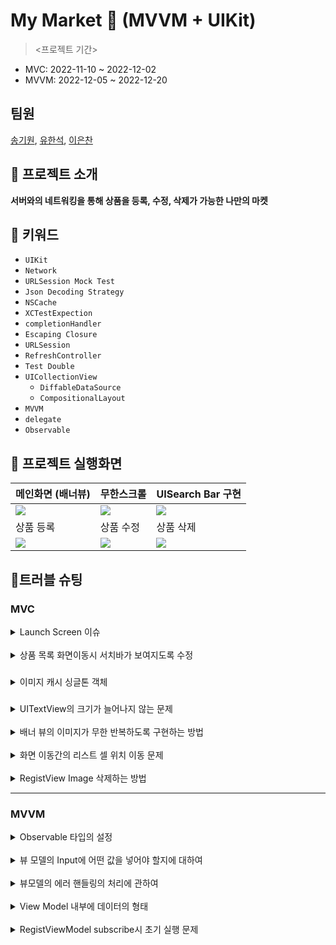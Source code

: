 # My Market 🏪 (MVVM + UIKit)
> <프로젝트 기간>

- MVC: 2022-11-10 ~ 2022-12-02 
- MVVM: 2022-12-05 ~ 2022-12-20

## 팀원

[송기원](https://github.com/kiwi1023), [유한석](https://github.com/yusw10), [이은찬](https://github.com/apwierk2451)

## 📝 프로젝트 소개

**서버와의 네트워킹을 통해 상품을 등록, 수정, 삭제가 가능한 나만의 마켓**

## 🔑 키워드

- `UIKit`
- `Network`
- `URLSession Mock Test`
- `Json Decoding Strategy`
- `NSCache`
- `XCTestExpection`
- `completionHandler`
- `Escaping Closure`
- `URLSession`
- `RefreshController`
- `Test Double`
- `UICollectionView`
    - `DiffableDataSource`
    - `CompositionalLayout`
- `MVVM`
- `delegate`
- `Observable`

## 📱 프로젝트 실행화면
|메인화면 (배너뷰)|무한스크롤|UISearch Bar 구현
|-|-|-|
![](https://i.imgur.com/YNCvTrG.gif)|![](https://i.imgur.com/IetZB5q.gif)|![](https://i.imgur.com/XsmOkXR.gif)
|상품 등록|상품 수정|상품 삭제
![](https://i.imgur.com/lG54iB0.gif)|![](https://i.imgur.com/LYpv4HT.gif)|![](https://i.imgur.com/9CXdCm6.gif)

## 🚀트러블 슈팅



### MVC 

<details>
<summary>Launch Screen 이슈</summary>
    
초기 CollectionView를 설정하면서 화면을 확인해보았는데 다음과 같이 상하단의 영역이 잘려서 나오는걸 확인할 수 있었다.
    
<img src=https://i.imgur.com/xdtPbDP.png width=40%>
    
CollectionView의 각 anchor를 메인 View Controller의 View의 safeAreaLayoutGuide에 맞춰주지 않았다고 생각되어 뷰 계층 창을 보았는데 오히려 뷰 계층상에서는 전혀 문제가 없었다.
    
<img src=https://i.imgur.com/vhbb1HH.png width=40%>

잘렸다기 보다는 아예 window자체가 작게 잡혀있다는 것에 가까운 형태였다. 
    
<img src=https://i.imgur.com/9z4bjck.png width=50%>
    
문제는 예상 하지 못한곳에서 발생하고 있었다. 
프로젝트의 UI를 코드기반으로 변경하면서 기본으로 생성되는 스토리보드 파일들을 모두 제거하는 과정을 거쳤다.

그 과정 중에 LaunchScreen을 생성하는 옵션을 껐는데 이 옵션을 꺼버리니 위와 같이 window 자체가 작게 잡혔다.

이 옵션을 다시 킴으로써 문제를 해결할 수 있었지만, 정확히 어떤 원리로 이와같이 동작되었는지 관련 글이 부족해서 알 수 없었다...(런치 스크린을 설정하는 방법의 글이 주류였다)
    
다만 예상해보자면, SceneDelegate에서 윈도우를 인스턴스화 하는 과정에서 기존에는 런치스크린이 화면 전체 크기에 맞게 최상위 Frame을 잡고 이를 기반으로 window크기가 잡혀왔지만, 우리의 코드에서는 이 과정이 생략되어서 컨텐츠 최소 크기대로 윈도우가 설정된것으로 추측했다. 아마도 SceneDelegate에서 Scene을 생성시에 윈도우 크기를 스크린 크기로 지정해준다면 윈도우 크기가 의도한 대로 나오지 않을까 싶다.


</details>

</br>

<details>
    
<summary> 상품 목록 화면이동시 서치바가 보여지도록 수정 </summary>
    
상품 목록 화면으로 진입시 다음과 같이 서치바가 보여지도록 설정하고자 했다.
    
<img src=https://i.imgur.com/S5HlxtC.png width=50%>
    
이를 NavigationItem의 `hidesSearchBarWhenScrolling` 속성을 통해 지정하고자 했는데 뷰 진입시 서치바가 보이게 하기 위해 이 속성을 false로 하면 스크롤시 자연스럽게 사라지지 않았다.
    
따라서 뷰 최초 진입하여 ViewWillAppear시에 이를 해제하여 서치바가 나오게 하고 스크롤링이 시작될 때 true로 바꿔 서치바가 자연스럽게 네비게이션 아이템에 적용되어 스크롤하면 사라지도록 하였다. 


</details>

###

<details>
    <summary>이미지 캐시 싱글톤 객체 </summary>
    
    상품 리스트 뷰에서 이미지를 로드하기 위해 DataTask 작업을 UIImageView의 extension으로 확장하여 사용하고 있었다. 
    
```swift
extension UIImageView {
    func setImageUrl(_ url: String) {
        DispatchQueue.global(qos: .background).async {
            guard let url = URL(string: url) else { return }
            URLSession.shared.dataTask(with: url) { (data, result, error) in
                guard error == nil else {
                    DispatchQueue.main.async { [weak self] in
                        self?.image = UIImage()
                    }
                    return
                }
                DispatchQueue.main.async { [weak self] in
                    if let data = data, let image = UIImage(data: data) {
                        self?.image = image
                    }
                }
            }.resume()
        }
    }
```
    
다만 작업중 다음과 같은 문제를 생각했다.
    1. 데이터를 load하기 위해 dataTask코드를 현재 확장하고있는데 모든 UIImageView가 데이터를 로드하는게 아니다.

따라서 기존의 모든 UIImageView를 대상으로 확장하는 방식에서 UIImageView를 상속받는 새로운 데이터 타입을 만들었다.

    
```swift
final class DownloadableUIImageView: UIImageView {
    var dataTask: URLSessionDataTask?
    
    func setImageUrl(_ url: String) {
        guard let url = URL(string: url) else { return }
        
        self.image = UIImage()
        self.dataTask = URLSession.shared.dataTask(with: url) { (data, result, error) in
            guard error == nil else {
                DispatchQueue.main.async { [weak self] in
                    self?.image = UIImage()
                }
                return
            }
            DispatchQueue.main.async { [weak self] in
                if let data = data, let image = UIImage(data: data) {
                    self?.image = image
                }
            }
        }
        self.dataTask?.resume()
    }
    
    func cancelImageDownload() {
        dataTask?.cancel()
        dataTask = nil
    }
}
```
    
그러나 이 부분에서도 좀 더 근본적인 고민을 하게 되었다. "과연 UIImageView가 네트워크 통신 코드를 소유하는게 맞을까? UIImageView는 말 그대로 UI에 쓰이는 이미지 뷰 관련 코드만 소지해야하지 않을까?" 

결국 캐싱 작업을 추가하면서 UIImageView에서 네트워크 통신 코드를 분리하는 작업을 한번 더 수행했다.
    
```swift
    
final class ImageCache {
    static let shared = ImageCache()
    private init() {}
    
    private let cachedImages = NSCache<NSURL, UIImage>()
    private var waitingRespoinseClosure = [NSURL: [(UIImage) -> Void]]()
    private var dataTasks = [NSURL: URLSessionDataTask]()
    
    private func image(url: NSURL) -> UIImage? {
        return cachedImages.object(forKey: url)
    }
    
    func load(url: NSURL, completion: @escaping (UIImage?) -> Void) {
        if let cachedImage = image(url: url) {
            DispatchQueue.main.async {
                completion(cachedImage)
            }
            return
        }
        
        if waitingRespoinseClosure[url] != nil {
            return
        } else {
            waitingRespoinseClosure[url] = [completion]
        }
        
        let urlSession = URLSession(configuration: .ephemeral)
        let task = urlSession.dataTask(with: url as URL) { data, response, error in
            guard let responseData = data,
                  let image = UIImage(data: responseData),
                  let blocks = self.waitingRespoinseClosure[url], error == nil else {
                DispatchQueue.main.async {
                    completion(nil)
                }
                return
            }
            
            self.cachedImages.setObject(image, forKey: url, cost: responseData.count)
            for block in blocks {
                DispatchQueue.main.async {
                    block(image)
                }
            }
            return
        }
        dataTasks[url] = task
        dataTasks[url]?.resume()
    }
    
    func cancel(url: NSURL) {
        dataTasks[url]?.cancel()
        dataTasks[url] = nil
        dataTasks.removeValue(forKey: url)
        waitingRespoinseClosure[url] = []
        waitingRespoinseClosure.removeValue(forKey: url)
    }
}

```
    
캐시에 존재하는 이미지라면 네트워크 요청을 취소하도록 하고, 동일한 URL의 이미지라도 현재 네트워크 요청 중인지, 완료하여 캐시에 존재하는지 등 각각의 경우마다 중복 작업을 피하도록 설계해보았다. 각 URL 에 따라 데이터 태스크, 완료시 클로저, 캐시를 두었다.
    
</details>

</details>
    
###

<details>
    
<summary>UITextView의 크기가 늘어나지 않는 문제</summary>
    
<img src="https://i.imgur.com/KXhDRWW.png" width="250" height="500"/>
    
UITextView가 속한 StackView의 bottomAnchor를 ScrollView의 bottomAnchor와 constraint를 같게 맞추어 주었음에도 늘어나지 않는 문제가 발생했다.
    
<img src="https://i.imgur.com/m9ZM32G.png" width="250" height="500"/>
    
위 view Hierarchy에서 보듯 StackView의 크기 자체가 늘어나지 않는 것을 확인했다. 세로로 스크롤이 되어야하는 특성을 주어야하기 때문에 StackView의 topAnchor, bottonAnchor를 contentLayoutGuide에 constraint한 것이 문제가 되었다고 판단했다.
따라서, StackView의 heightAnchor를 지정해주어 해결했다.
    
</details>

</br>

<details>
    
<summary> 배너 뷰의 이미지가 무한 반복하도록 구현하는 방법
    
</summary>

이미지의 마지막 인덱스에서 다시 처음 인덱스로 넘어가는 로직에 대해서 고민하였다.  

![](https://i.imgur.com/4DsUbs4.png)
    
해결 방법으로는 첫번째 이미지 및 마지막 이미지에 이미지 뷰를 추가한다음 해당 이미지 뷰에 다음에 올 이미지를 추가해주고 그 이미지가 화면에 나올때 scrollView의 contentOffset을 해당 이미지의 원래 위치로 이동시킨다. 그렇게 되면 사용자입장에서는 이질감을 느끼지 않고 무한 스크롤이 된다는 착각을 하게 된다.  
    
</details>
    
</br>

<details>
    
<summary> 
   화면 이동간의 리스트 셀 위치 이동 문제
</summary>
    
리스트 뷰의 특정위치에서 특정 셀에 대한 수정이나, 삭제가 이루어질때 해당 작업이후 다시 셀로 돌아 올때 위치가 변경되는 문제가 있었다.
    
![](https://i.imgur.com/JsVv7AR.png)
    
![](https://i.imgur.com/XTxLFME.png)

화면이동간에 해당 셀의 indexPath 값을 할당 받은다음 할당 받은 indexPath 위치로 스크롤해주었다.
    
</details>
    
</br>

<details>
    
<summary> 
   RegistView Image 삭제하는 방법
</summary>
    
CollectionView로 이미지 추가만 구현한 상태에서 "X"버튼을 만들어 삭제를 구현해야됐다.
각 Cell에 구현된 "X"버튼에 액션을 넣는 방법에서 문제가 발생했다.
삭제 버튼을 누른 index를 구할 수 없었다.
왜냐하면 DiffableDataSource를 사용하고 있었기 때문이다. DiffableDataSource는 indexPath가 아닌 지정된 타입으로 알기 때문에 index를 이용하는 것은 DiffableDataSource의 특징을 이용하지 못한다고 생각했다.
그래서 각 Cell을 지정할 때 클로저를 이용하여 Action을 넣어주기로 했다.

```swift
let cell = UICollectionView.CellRegistration<ProductRegistCollectionViewCell, UIImage> { cell, indexPath, item in
    cell.removeImage = {
        self.deleteDataSource(image: item)
    }
    cell.configureImage(data: item)
}
```
    위 코드와 같이 각 cell에 item을 지정할 때 그 item을 dataSource에서 지우는 action을 클로저로 이용하여 넘겨주게 된다.
```swift
@objc private func didTapRemoveButton() {
    removeImage?()
}
    
```
    
위 코드와 같이 각 Cell에 지정된 "X"버튼 action에 클로저를 추가해주어 Delete기능을 구현했다.

    </details>
</details>

    

---

### MVVM

<details>
    
<summary> Observable 타입의 설정 
</summary>
        
이벤트 흐름을 단방향으로 처리하기 위해 초반에 클로저의 형태로 구현을 하였다. 하지만 이벤트의 갯수 만큼 뷰모델이 클로저와 데이터 모델을 소유하고 있어야 했기에 이를 합치는 개념이 필요했다. 
    
RxSwift의 Observable 타입을 참고하여 다음과 같이 리스너를 소유하는 커스텀 Observable 타입을 생성하여 이를 해결해보았다.
    
```swift 
    
class Observable<T> {
    var value: T {
        didSet {
            self.listener?(value)
        }
    }
    
    var listener: ((T) -> Void)?
    
    init(_ value: T) {
        self.value = value
    }
    
    func subscribe(listener: @escaping (T) -> Void) {
        listener(value)
        self.listener = listener
    }
}
    
```
    
이 Observable 타입을 활용함으로써 ViewModel에 Input과 Output으로 이벤트 입출력을 정리하고 최종적으로 View Controller에서 상태값이 변경되면 이에 대응되는 데이터모델을 클로저로 넘겨주어 RxSwift의 bindindg작업과 유사하게 UIKit만을 사용하여 구현할 수 있었다.
    
    
</details>
    

</br>

<details>
    
<summary> 뷰 모델의 Input에 어떤 값을 넣어야 할지에 대하여 </summary>

RxSwift의 경우 UIComponents에 rx를 이용하여 접근하고 이에 대한 이벤트 흐름을 이끌어 올 수 있다. 
다만 Pure MVVM을 목표로 개발을 하다보니 이 이벤트 흐름의 시작점이 어디에 위치할 것인가에 대해서 굉장히 고민을 많이 했다. 
    
Main ViewController의 경우 초기 데이터 로드만 불러오기 때문에 binding 작업에서 Observable 타입을 넘겨 주었다.
    
```swift
// MainViewController.swift
private func bind() {
    let miniListFetchAction = Observable<(InitialPageInfo)></(InitialPageInfo)>(MainViewControllerNameSpace.initialPageInfo)
    let output = mainViewModel.transform(input: .init(
        pageInfoInput: miniListFetchAction
    ))
    
    output.fetchedProductListOutput.subscribe { list in
        DispatchQueue.main.async {
            self.updateDataSource(data: list)
        }
    }
} 
    
```

하지만 상품 목록 뷰에서는 현재 불러온 페이지와 페이지당 아이템의 개수, 현재 상태가 update인지 혹은 add인지에 대해서 변화를 ViewController가 소유하고 있어야 해서 ViewController에 `pageState`라는 Observable타입을 프로퍼티로 소유하도록 하였다. 또한 SearchController를 통해 입력되는것도 필터링 값의 이벤트 변화로 연결하기 위해 Observable타입으로 만들었다.
    
```swift 
//ProductListViewController.swift
private let pageState = Observable<(
    pageNumber: Int,
    itemsPerPage: Int,
    fetchType: FetchType)
>((
    ProductListViewControllerNameSpace.initialPageInfo.pageNumber,
    ProductListViewControllerNameSpace.initialPageInfo.itemsPerPage,
    .update
))
    
private let filteringState = Observable<String>("")
    
```

이 프로퍼티 두가지를 뷰 모델의 transform 메서드를 통해 바인딩 작업을 거쳤다.

```swift
let output = productListViewModel.transform(input: .init(
    productListPageInfoUpdateAction: pageState,
    filteringStateUpdateAction: filteringState
))
```

    
</details>
    
</br>
<details>
<summary> 뷰모델의 에러 핸들링의 처리에 관하여</summary>

기존의 코드는 에러 핸들링이 네트워크 코드에 위임 되어 있었다. SessionProtocol로 부터 ResultType을 반환받아 이를 분기 처리하여 Completion Handler를 넘겨주는 방식이었다.
    
하지만 결과의 분기 처리 자체를 뷰 컨트롤러가 진행하게 되는 것 자체가 비즈니스 로직이라고 생각되었다. 또한 실패의 경우 AlertDirector를 통해 실패 내용을 출력 해야하는데 비즈니스 로직이 뷰모델로 이관되면서 에러 타입을 넘겨 받도록 구조를 짜야했다.
    
https://benoitpasquier.com/error-handling-swift-mvvm/
    
위 블로그를 참고하여 에러코드에 대해서 분리를 했다.
    
먼저 뷰모델 내부에 에러 핸들링을 실제로 진행 할 클로저를 선언하였다.
    
```swift
var onErrorHandling : ((APIError) -> Void)?
```

그리고 bind 메서드에서 실제 에러가 발생할 경우 띄워줄 AlertDirector를 호출하도록 하였다.
    
```swift
mainViewModel.onErrorHandling = { failure in 
    AlertDirector(viewController: self).createErrorAlert(
        message: MainViewControllerNameSpace.getDataErrorMassage
    )
}
```

뷰 모델에서는 에러의 분기 처리를 진행한다. success라면 Completion Handler를 호출하고, failure라면 ViewController로 부터 주입받은 클로저를 실행한다.
    
```swift
input.pageInfoInput.subscribe { (pageNumber: Int, itemsPerPage: Int) in
    self.fetchProductList(pageNumber: pageNumber, itemsPerPage: itemsPerPage) { (result: Result<[Product], APIError>) in
        switch result {
            case .success(let productList):
                fetchedProductListOutput.value = productList
            case .failure(let failure):
                self.onErrorHandling?(failure)
        }
    }
}
```
    
이렇게하여 ViewController는 실패시 동작해야할 View와 관련된 로직만을 소유하게 되고, ViewModel에서 에러 처리분기에 관련된 비즈니스 로직을 배치함과 동시에 View관련 작업은 하지 않도록 할 수 있었다.

</details>    

</br>

<details>
<summary>View Model 내부에 데이터의 형태</summary>

최초에 Input Output 구조를 작성할 때 뷰 모델 내부에 데이터를 배치시키지 않으려고 했다. ViewController의 상태 변화에 따른 비즈니스 로직을 거쳐 핸들링된 데이터를 넘겨주기만 하는 역할만을 뷰 모델에 부여하려했다. 

하지만 상품 목록의 경우 Search Controller로 부터 넘어오는 검색어의 상태변화에 따라 검색을 진행할 데이터가 필요했기에 결국 ProductListViewModel 내부에 `[Product]` 타입을 저장하게 되었다.
    
<img src=https://i.imgur.com/0luKtLW.png width=60%>

다만 dataSource 자체를 뷰 모델에 위치시키게 되면 이러한 문제를 해결할 수 있을것이라 생각했었는데 UIKit관련 모든 코드를 뷰 모델에서 선언하는것 자체가 모순이라 생각하여 이런식으로 작성하게 되었다.
    
    
</details>

</br>

<details>
<summary>RegistViewModel subscribe시 초기 실행 문제</summary>
    초기 값이 설정되고 값이 변경될 때마다 output을 이용하여 post, patch해야되는데, 초기 값으로도 post가 되는 문제가 발생했다.
    Enum 타입을 새로 만들어 초기에만 unUpdatable case를 넣어주어 초기에만 네트워킹을 하지 않는 방식으로 코드를 넣었지만 불필요한 타입이 추가되고, 필요한 데이터가 아닌 정보를 viewModel에 넘겨준다고 생각하였다.
    그래서 input에 들어가는 Observable의 RegistrationProduct타입을 옵셔널로 설정하여 nil일 경우 closure을 return하는 방식으로 넘기는 방식으로 해결했다.
</details>
